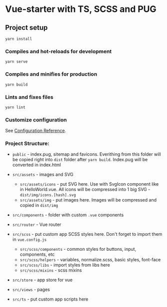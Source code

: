 # Vue-starter with TS, SCSS and PUG

## Project setup
```
yarn install
```

### Compiles and hot-reloads for development
```
yarn serve
```

### Compiles and minifies for production
```
yarn build
```

### Lints and fixes files
```
yarn lint
```

### Customize configuration
See [Configuration Reference](https://cli.vuejs.org/config/).

### Project Structure:
* `public` - index.pug, sitemap and favicons. Everithing from this folder will be copied right into `dist` folder after `yarn build`. Index.pug will be converted in index.html
* `src/assets` - images and SVG
  * `src/assets/icons` - put SVG here. Use with SvgIcon component like in HelloWorld.vue. All icons will be compressed into 1 big SVG - `dist/img/icons.[hash].svg`
  * `src/assets/img` - put images here. Images will be compressed and copied in `dist/img`
* `src/components` - folder with custom `.vue` components
* `src/router` - Vue router

* `src/scss` - put custom app SCSS styles here. Don't forget to import them in `vue.config.js`
  * `src/scss/components` - common styles for buttons, input, components, etc
  * `src/scss/helpers` - variables, normalize.scss, basic styles, font-face
  * `src/scss/libs` - import styles from libs here
  * `src/scss/mixins` - scss mixins
* `src/store` - app store for vue
* `src/views` - pages

* `src/ts` - put custom app scripts here
